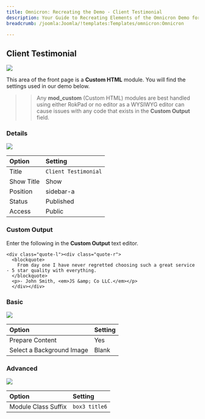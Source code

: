```yaml
---
title: Omnicron: Recreating the Demo - Client Testimonial 
description: Your Guide to Recreating Elements of the Omnicron Demo for Joomla
breadcrumb: /joomla:Joomla/!templates:Templates/omnicron:Omnicron

---
```


Client Testimonial
-----

![][demo]

This area of the front page is a **Custom HTML** module. You will find the settings used in our demo below.

>> Any **mod_custom** (Custom HTML) modules are best handled using either RokPad or no editor as a WYSIWYG editor can cause issues with any code that exists in the **Custom Output** field.

### Details

![][demo2]

| Option     | Setting              |
| :--------- | :-----------------   |
| Title      | `Client Testimonial` |
| Show Title | Show                 |
| Position   | sidebar-a            |
| Status     | Published            |
| Access     | Public               |

### Custom Output

Enter the following in the **Custom Output** text editor.

~~~
<div class="quote-l"><div class="quote-r">
  <blockquote>
    From day one I have never regretted choosing such a great service - 5 star quality with everything.
  </blockquote>
  <p>- John Smith, <em>JS &amp; Co LLC.</em></p>
  </div></div>
~~~

### Basic

![][demo3]

| Option                    | Setting |
| :------------------------ | :------ |
| Prepare Content           | Yes     |
| Select a Background Image | Blank   |

### Advanced

![][demo4]

| Option              | Setting        |
| :------------------ | :------------- |
| Module Class Suffix | `box3 title6`  |

[demo]: assets/demo_1.jpeg
[demo2]: assets/demo_1a.jpeg
[demo3]: assets/demo_1b.jpeg
[demo4]: assets/demo_1c.jpeg
